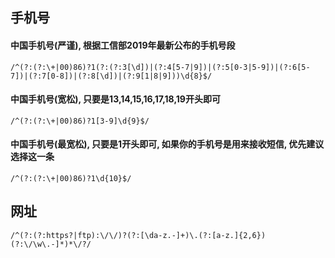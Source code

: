 ## 手机号

#### 中国手机号(严谨), 根据工信部2019年最新公布的手机号段
````
/^(?:(?:\+|00)86)?1(?:(?:3[\d])|(?:4[5-7|9])|(?:5[0-3|5-9])|(?:6[5-7])|(?:7[0-8])|(?:8[\d])|(?:9[1|8|9]))\d{8}$/
````
#### 中国手机号(宽松), 只要是13,14,15,16,17,18,19开头即可
`````
/^(?:(?:\+|00)86)?1[3-9]\d{9}$/
`````
#### 中国手机号(最宽松), 只要是1开头即可, 如果你的手机号是用来接收短信, 优先建议选择这一条
`````
/^(?:(?:\+|00)86)?1\d{10}$/
`````

## 网址
`````
/^(?:(?:https?|ftp):\/\/)?(?:[\da-z.-]+)\.(?:[a-z.]{2,6})(?:\/\w\.-]*)*\/?/
`````
